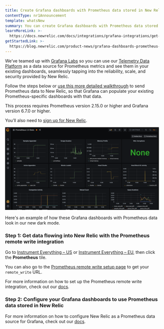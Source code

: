 ```yaml
---
title: Create Grafana dashboards with Prometheus data stored in New Relic
contentType: nr1Announcement
template: whatsNew
summary: You can create Grafana dashboards with Prometheus data stored in New Relic!
learnMoreLink: >-
  https://docs.newrelic.com/docs/integrations/grafana-integrations/get-started/grafana-support-prometheus-promql
getStartedLink: >-
  https://blog.newrelic.com/product-news/grafana-dashboards-prometheus-telemetry-data-platform/
---
```


We’ve teamed up with [Grafana Labs](https://grafana.com/) so you can use our [Telemetry Data Platform](https://newrelic.com/platform/telemetry-data-platform) as a data source for Prometheus metrics and see them in your existing dashboards, seamlessly tapping into the reliability, scale, and security provided by New Relic.

Follow the steps below or [use this more detailed walkthrough](https://blog.newrelic.com/product-news/grafana-dashboards-prometheus-telemetry-data-platform/) to send Prometheus data to New Relic, so that Grafana can populate your existing Prometheus-specific dashboards with that data.

This process requires Prometheus version 2.15.0 or higher and Grafana version 6.7.0 or higher.

You’ll also need to [sign up for New Relic](https://newrelic.com/signup/).

![A screenshot of a Grafana dashboard with Prometheus data](./images/prometheus_grafana_dashboard.png "A screenshot of a Grafana dashboard with Prometheus data")

Here's an example of how these Grafana dashboards with Prometheus data look in our new dark mode.

### Step 1: Get data flowing into New Relic with the Prometheus remote write integration

Go to [Instrument Everything – US](http://one.newrelic.com/launcher/nr1-core.settings?pane=eyJuZXJkbGV0SWQiOiJ0dWNzb24ucGxnLWluc3RydW1lbnQtZXZlcnl0aGluZyJ9) or [Instrument Everything – EU](http://one.eu.newrelic.com/launcher/nr1-core.settings?pane=eyJuZXJkbGV0SWQiOiJ0dWNzb24ucGxnLWluc3RydW1lbnQtZXZlcnl0aGluZyJ9), then click the **Prometheus** tile.

You can also go to the [Prometheus remote write setup page](https://one.newrelic.com/launcher/nr1-core.settings?pane=eyJuZXJkbGV0SWQiOiJwcm9tZXRoZXVzLXJlbW90ZS13cml0ZS1pbnRlZ3JhdGlvbi1uZXJkbGV0cy5zZXR1cC1wcm9tZXRoZXVzIn0=) to get your `remote_write` URL.

For more information on how to set up the Prometheus remote write integration, check out our [docs](/docs/integrations/prometheus-integrations/install-configure-remote-write/set-your-prometheus-remote-write-integration).

### Step 2: Configure your Grafana dashboards to use Prometheus data stored in New Relic

For more information on how to configure New Relic as a Prometheus data source for Grafana, check out our [docs](/docs/integrations/grafana-integrations/set-configure/configure-new-relic-prometheus-data-source-grafana).
